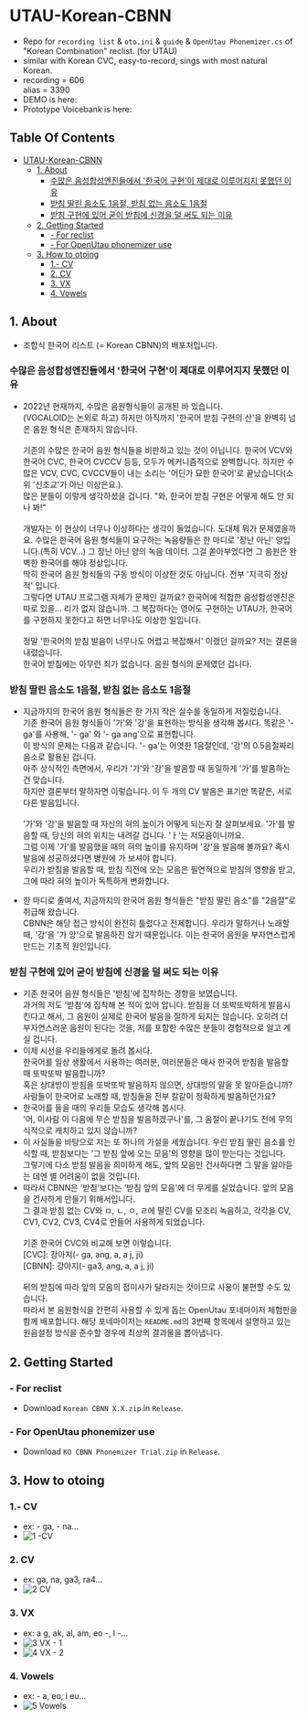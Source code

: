 # UTAU-Korean-CBNN
- Repo for `recording list` &amp; `oto.ini` &amp; `guide` &amp; `OpenUtau Phonemizer.cs` of "Korean Combination" reclist. (for UTAU)
- similar with Korean CVC, easy-to-record, sings with most natural Korean.
- recording = 606 <br>alias = 3390
- DEMO is here:
- Prototype Voicebank is here: 

## Table Of Contents 
- [UTAU-Korean-CBNN](#utau-korean-cbnn)
  * [1. About](#1-about)
    + [수많은 음성합성엔진들에서 '한국어 구현'이 제대로 이루어지지 못했던 이유](#----------------------------------------)
    + [받침 딸린 음소도 1음절, 받침 없는 음소도 1음절](#----------1--------------1--)
    + [받침 구현에 있어 굳이 받침에 신경을 덜 써도 되는 이유](#-------------------------------)
  * [2. Getting Started](#2-getting-started)
    + [- For reclist](#--for-reclist)
    + [- For OpenUtau phonemizer use](#--for-openutau-phonemizer-use)
  * [3. How to otoing](#3-how-to-otoing)
    + [1.- CV](#1--cv)
    + [2. CV](#2-cv)
    + [3. VX](#3-vx)
    + [4. Vowels](#4-vowels)

## 1. About
- 조합식 한국어 리스트 (= Korean CBNN)의 배포처입니다.
### 수많은 음성합성엔진들에서 '한국어 구현'이 제대로 이루어지지 못했던 이유
- 2022년 현재까지, 수많은 음원형식들이 공개된 바 있습니다. <br> (VOCALOID는 논외로 하고) 하지만 아직까지 '한국어 받침 구현의 산'을 완벽히 넘은 음원 형식은 존재하지 않습니다. <br><br> 기존의 수많은 한국어 음원 형식들을 비판하고 있는 것이 아닙니다. 한국어 VCV와 한국어 CVC, 한국어 CVCCV 등등, 모두가 메커니즘적으로 완벽합니다. 하지만 수많은 VCV, CVC, CVCCV들이 내는 소리는 '어딘가 묘한 한국어'로 끝났습니다(소위 '신조교'가 아닌 이상은요.).<br> 많은 분들이 이렇게 생각하셨을 겁니다. "와, 한국어 받침 구현은 어떻게 해도 안 되나 봐!"  <br><br> 개발자는 이 현상이 너무나 이상하다는 생각이 들었습니다. 도대체 뭐가 문제였을까요. 수많은 한국어 음원 형식들이 요구하는 녹음량들은 한 마디로 '장난 아닌' 양입니다.(특히 VCV...) 그 장난 아닌 양의 녹음 데이터. 그걸 쏟아부었다면 그 음원은 완벽한 한국어를 해야 정상입니다. <br> 딱히 한국어 음원 형식들의 구동 방식이 이상한 것도 아닙니다. 전부 '지극히 정상적' 입니다. <br>그렇다면 UTAU 프로그램 자체가 문제인 걸까요? 한국어에 적합한 음성합성엔진은 따로 있을... 리가 없지 않습니까. 그 복잡하다는 영어도 구현하는 UTAU가, 한국어를 구현하지 못한다고 하면 너무나도 이상한 일입니다.<br><br> 정말 '한국어의 받침 발음이 너무나도 어렵고 복잡해서' 이랬던 걸까요? 저는 결론을 내렸습니다. <br>한국어 받침에는 아무런 죄가 없습니다. 음원 형식의 문제였던 겁니다. 
### 받침 딸린 음소도 1음절, 받침 없는 음소도 1음절 
- 지금까지의 한국어 음원 형식들은 한 가지 작은 실수를 동일하게 저질렀습니다. <br> 기존 한국어 음원 형식들이 '가'와 '강'을 표현하는 방식을 생각해 봅시다. 똑같은 '- ga'를 사용해, '- ga' 와 '- ga ang'으로 표현합니다. <br> 이 방식의 문제는 다음과 같습니다. '- ga'는 어엿한 1음절인데, '강'의 0.5음절짜리 음소로 활용된 겁니다. <br> 아주 상식적인 측면에서, 우리가 '가'와 '강'을 발음할 때 동일하게 '가'를 발음하는 건 맞습니다. <br>하지만 결론부터 말하자면 이렇습니다. 이 두 개의 CV 발음은 표기만 똑같은, 서로 다른 발음입니다.<br><br> '가'와 '강'을 발음할 때 자신의 혀의 높이가 어떻게 되는지 잘 살펴보세요. '가'를 발음할 때, 당신의 혀의 위치는 내려갈 겁니다. 'ㅏ'는 저모음이니까요. <br> 그럼 이제 '가'를 발음했을 때의 혀의 높이를 유지하며 '강'을 발음해 볼까요? 혹시 발음에 성공하셨다면 병원에 가 보셔야 합니다. <br>우리가 받침을 발음할 때, 받침 직전에 오는 모음은 필연적으로 받침의 영향을 받고, 그에 따라 혀의 높이가 독특하게 변화합니다.

- 한 마디로 줄여서, 지금까지의 한국어 음원 형식들은 "받침 딸린 음소"를 "2음절"로 취급해 왔습니다. <br>CBNN은 해당 접근 방식이 완전히 틀렸다고 전제합니다. 우리가 말하거나 노래할 때, '강'을 '가 앙'으로 발음하진 않기 때문입니다. 이는 한국어 음원을 부자연스럽게 만드는 기초적 원인입니다.
### 받침 구현에 있어 굳이 받침에 신경을 덜 써도 되는 이유
- 기존 한국어 음원 형식들은 '받침'에 집착하는 경향을 보였습니다. <br> 과거의 저도 '받침'에 집착해 본 적이 있어 압니다. 받침을 더 또박또박하게 발음시킨다고 해서, 그 음원이 실제로 한국어 발음을 잘하게 되지는 않습니다. 오히려 더 부자연스러운 음원이 된다는 것을, 저를 포함한 수많은 분들이 경험적으로 알고 계실 겁니다.
- 이제 시선을 우리들에게로 돌려 봅시다. <br> 한국어를 일상 생활에서 사용하는 여러분, 여러분들은 매사 한국어 받침을 발음할 때 또박또박 발음합니까?<br> 혹은 상대방이 받침을 또박또박 발음하지 않으면, 상대방의 말을 못 알아듣습니까? <br>사람들이 한국어로 노래할 때, 받침들을 전부 칼같이 정확하게 발음하던가요?
- 한국어를 들을 때의 우리들 모습도 생각해 봅시다. <br>'어, 이사람 이 다음에 무슨 받침을 발음하겠구나'를, 그 음절이 끝나기도 전에 무의식적으로 캐치하고 있지 않습니까?<br>
- 이 사실들을 바탕으로 저는 또 하나의 가설을 세웠습니다. 우린 받침 딸린 음소를 인식할 때, 받침보다는 '그 받침 앞에 오는 모음'의 영향을 많이 받는다는 것입니다. <br>그렇기에 다소 받침 발음을 희미하게 해도, 앞의 모음만 건사하다면 그 말을 알아듣는 데엔 별 어려움이 없을 것입니다. 
- 따라서 CBNN은 '받침'보다는 '받침 앞의 모음'에 더 무게를 실었습니다. 앞의 모음을 건사하게 만들기 위해서입니다. <br>그 결과 받침 없는 CV와 ㅁ, ㄴ, ㅇ, ㄹ에 딸린 CV를 모조리 녹음하고, 각각을 CV, CV1, CV2, CV3, CV4로 만들어 사용하게 되었습니다. <br><br>기존 한국어 CVC와 비교해 보면 이렇습니다. <br>[CVC]: 강아지(- ga, ang, a, a j, ji) <br>[CBNN]: 강아지(- ga3, ang, a, a j, ji)<br><br> 뒤의 받침에 따라 앞의 모음의 접미사가 달라지는 것이므로 사용이 불편할 수도 있습니다. <br>따라서 본 음원형식을 간편히 사용할 수 있게 돕는 OpenUtau 포네마이저 체험판을 함께 배포합니다. 해당 포네마이저는 `README.md`의 3번째 항목에서 설명하고 있는 원음설정 방식을 준수할 경우에 최상의 결과물을 뽑아냅니다.


## 2. Getting Started
### - For reclist
- Download `Korean CBNN X.X.zip` in `Release`.
### - For OpenUtau phonemizer use
- Download `KO CBNN Phonemizer Trial.zip` in `Release`.

## 3. How to otoing
### 1.- CV 
- ex: - ga, - na...
- ![1  -CV](https://user-images.githubusercontent.com/100339835/210084857-5fccb60b-19a8-4e38-9c36-cc51f67a362e.jpg)

 
### 2. CV
- ex: ga, na, ga3, ra4...
- ![2  CV](https://user-images.githubusercontent.com/100339835/210084926-065cb361-4c21-4040-a56f-ee51e674dac7.jpg)
 

### 3. VX 
- ex: a g, ak, al, am, eo -, l -... 
- ![3  VX - 1](https://user-images.githubusercontent.com/100339835/210084944-eac4a6ba-0d0d-4b08-86ec-6d737dc9fce5.jpg)
- ![4  VX - 2](https://user-images.githubusercontent.com/100339835/210084954-e1a85f35-5178-414f-bf2e-616b20c2e171.jpg)


### 4. Vowels 
- ex: - a, eo, i eu...
- ![5  Vowels](https://user-images.githubusercontent.com/100339835/210085213-4398a400-72ff-4c2c-aa9f-7182e6640722.jpg)

 

